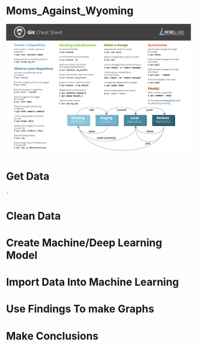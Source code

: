 # Moms_Against_Wyoming
![alt text](GitCommands.png)

# Get Data
    -

# Clean Data

# Create Machine/Deep Learning Model

# Import Data Into Machine Learning

# Use Findings To make Graphs

# Make Conclusions
